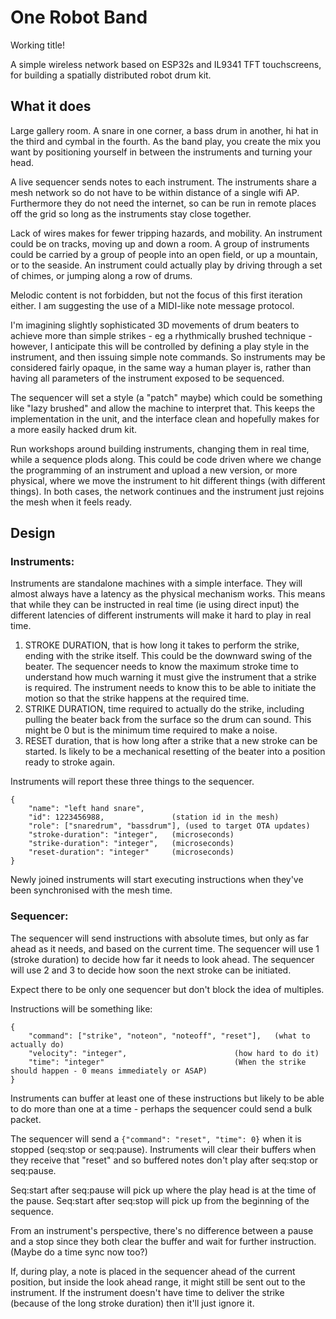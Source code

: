 # One Robot Band 

Working title!

A simple wireless network based on ESP32s and IL9341 TFT touchscreens, for building a spatially distributed robot drum kit.


## What it does

Large gallery room. A snare in one corner, a bass drum in another, hi hat in the third and cymbal in the fourth.
As the band play, you create the mix you want by positioning yourself in between the instruments and turning your head.

A live sequencer sends notes to each instrument. The instruments share a mesh network so do not have to be within distance of a single wifi AP. Furthermore they do not need the internet, so can be run in remote places off the grid so long as the instruments stay close together. 

Lack of wires makes for fewer tripping hazards, and mobility. An instrument could be on tracks, moving up and down a room. A group of instruments could be carried by a group of people into an open field, or up a mountain, or to the seaside. An instrument could actually play by driving through a set of chimes, or jumping along a row of drums.

Melodic content is not forbidden, but not the focus of this first iteration either. I am suggesting the use of a MIDI-like note message protocol. 

I'm imagining slightly sophisticated 3D movements of drum beaters to achieve more than simple strikes - eg a rhythmically brushed technique - however, I anticipate this will be controlled by defining a play style in the instrument, and then issuing simple note commands. So instruments may be considered fairly opaque, in the same way a human player is, rather than having all parameters of the instrument exposed to be sequenced. 

The sequencer will set a style (a "patch" maybe) which could be something like "lazy brushed" and allow the machine to interpret that. This keeps the implementation in the unit, and the interface clean and hopefully makes for a more easily hacked drum kit.

Run workshops around building instruments, changing them in real time, while a sequence plods along. This could be code driven where we change the programming of an instrument and upload a new version, or more physical, where we move the instrument to hit different things (with different things). In both cases, the network continues and the instrument just rejoins the mesh when it feels ready.

## Design


### Instruments:

Instruments are standalone machines with a simple interface. They will almost always have a latency as the physical mechanism works. This means that while they can be instructed in real time (ie using direct input) the different latencies of different instruments will make it hard to play in real time.

1.  STROKE DURATION, that is how long it takes to perform the strike, ending with the strike itself. This could be the downward swing of the beater. The sequencer needs to know the maximum stroke time to understand how much warning it must give the instrument that a strike is required. The instrument needs to know this to be able to initiate the motion so that the strike happens at the required time.
2.  STRIKE DURATION, time required to actually do the strike, including pulling the beater back from the surface so the drum can sound. This might be 0 but is the minimum time required to make a noise.
3.  RESET duration, that is how long after a strike that a new stroke can be started. Is likely to be a mechanical resetting of the beater into a position ready to stroke again.

Instruments will report these three things to the sequencer. 

    {
        "name": "left hand snare",
        "id": 1223456988,               (station id in the mesh)
        "role": ["snaredrum", "bassdrum"], (used to target OTA updates)
        "stroke-duration": "integer",   (microseconds)
        "strike-duration": "integer",   (microseconds)
        "reset-duration": "integer"     (microseconds)
    }

Newly joined instruments will start executing instructions when they've been synchronised with the mesh time.


### Sequencer:

The sequencer will send instructions with absolute times, but only as far ahead as it needs, and based on the current time.
The sequencer will use 1 (stroke duration) to decide how far it needs to look ahead.
The sequencer will use 2 and 3 to decide how soon the next stroke can be initiated.

Expect there to be only one sequencer but don't block the idea of multiples.

Instructions will be something like: 

    {
        "command": ["strike", "noteon", "noteoff", "reset"],   (what to actually do)
        "velocity": "integer",                        (how hard to do it)
        "time": "integer"                             (When the strike should happen - 0 means immediately or ASAP)
    }

Instruments can buffer at least one of these instructions but likely to be able to do more than one at a time - perhaps the sequencer could send a bulk packet.

The sequencer will send a ```{"command": "reset", "time": 0}``` when it is stopped (seq:stop or seq:pause). Instruments will clear their buffers when they receive that "reset" and so buffered notes don't play after seq:stop or seq:pause. 

Seq:start after seq:pause will pick up where the play head is at the time of the pause. 
Seq:start after seq:stop will pick up from the beginning of the sequence. 

From an instrument's perspective, there's no difference between a pause and a stop since they both clear the buffer and wait for further instruction.
(Maybe do a time sync now too?)

If, during play, a note is placed in the sequencer ahead of the current position, but inside the look ahead range, it might still be sent out to the instrument. If the instrument doesn't have time to deliver the strike (because of the long stroke duration) then it'll just ignore it.





